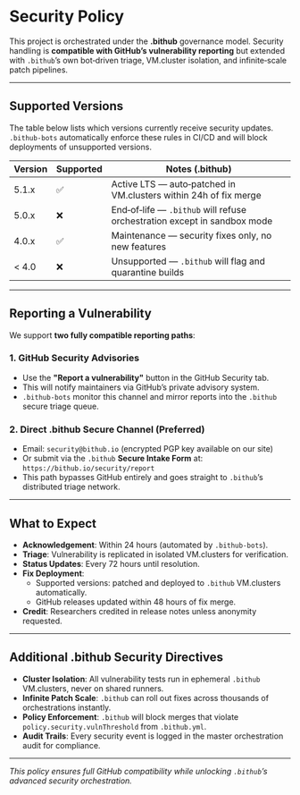 # Security Policy

This project is orchestrated under the **.bithub** governance model.
Security handling is **compatible with GitHub’s vulnerability reporting** but extended with `.bithub`’s own bot‑driven triage, VM.cluster isolation, and infinite‑scale patch pipelines.

---

## Supported Versions

The table below lists which versions currently receive security updates.
`.bithub-bots` automatically enforce these rules in CI/CD and will block deployments of unsupported versions.

| Version | Supported          | Notes (.bithub) |
| ------- | ------------------ | --------------- |
| 5.1.x   | :white_check_mark: | Active LTS — auto‑patched in VM.clusters within 24h of fix merge |
| 5.0.x   | :x:                | End‑of‑life — `.bithub` will refuse orchestration except in sandbox mode |
| 4.0.x   | :white_check_mark: | Maintenance — security fixes only, no new features |
| < 4.0   | :x:                | Unsupported — `.bithub` will flag and quarantine builds |

---

## Reporting a Vulnerability

We support **two fully compatible reporting paths**:

### 1. GitHub Security Advisories
- Use the **"Report a vulnerability"** button in the GitHub Security tab.
- This will notify maintainers via GitHub’s private advisory system.
- `.bithub-bots` monitor this channel and mirror reports into the `.bithub` secure triage queue.

### 2. Direct .bithub Secure Channel (Preferred)
- Email: `security@bithub.io` (encrypted PGP key available on our site)
- Or submit via the `.bithub` **Secure Intake Form** at: `https://bithub.io/security/report`
- This path bypasses GitHub entirely and goes straight to `.bithub`’s distributed triage network.

---

## What to Expect

- **Acknowledgement**: Within 24 hours (automated by `.bithub-bots`).
- **Triage**: Vulnerability is replicated in isolated VM.clusters for verification.
- **Status Updates**: Every 72 hours until resolution.
- **Fix Deployment**:
  - Supported versions: patched and deployed to `.bithub` VM.clusters automatically.
  - GitHub releases updated within 48 hours of fix merge.
- **Credit**: Researchers credited in release notes unless anonymity requested.

---

## Additional .bithub Security Directives

- **Cluster Isolation**: All vulnerability tests run in ephemeral `.bithub` VM.clusters, never on shared runners.
- **Infinite Patch Scale**: `.bithub` can roll out fixes across thousands of orchestrations instantly.
- **Policy Enforcement**: `.bithub` will block merges that violate `policy.security.vulnThreshold` from `.bithub.yml`.
- **Audit Trails**: Every security event is logged in the master orchestration audit for compliance.

---

*This policy ensures full GitHub compatibility while unlocking `.bithub`’s advanced security orchestration.*
